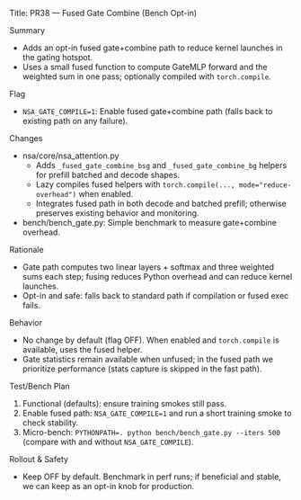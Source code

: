 Title: PR38 — Fused Gate Combine (Bench Opt-in)

Summary
- Adds an opt-in fused gate+combine path to reduce kernel launches in the gating hotspot.
- Uses a small fused function to compute GateMLP forward and the weighted sum in one pass; optionally compiled with `torch.compile`.

Flag
- `NSA_GATE_COMPILE=1`: Enable fused gate+combine path (falls back to existing path on any failure).

Changes
- nsa/core/nsa_attention.py
  - Adds `_fused_gate_combine_bsg` and `_fused_gate_combine_bg` helpers for prefill batched and decode shapes.
  - Lazy compiles fused helpers with `torch.compile(..., mode="reduce-overhead")` when enabled.
  - Integrates fused path in both decode and batched prefill; otherwise preserves existing behavior and monitoring.
- bench/bench_gate.py: Simple benchmark to measure gate+combine overhead.

Rationale
- Gate path computes two linear layers + softmax and three weighted sums each step; fusing reduces Python overhead and can reduce kernel launches.
- Opt-in and safe: falls back to standard path if compilation or fused exec fails.

Behavior
- No change by default (flag OFF). When enabled and `torch.compile` is available, uses the fused helper.
- Gate statistics remain available when unfused; in the fused path we prioritize performance (stats capture is skipped in the fast path).

Test/Bench Plan
1) Functional (defaults): ensure training smokes still pass.
2) Enable fused path: `NSA_GATE_COMPILE=1` and run a short training smoke to check stability.
3) Micro-bench: `PYTHONPATH=. python bench/bench_gate.py --iters 500` (compare with and without `NSA_GATE_COMPILE`).

Rollout & Safety
- Keep OFF by default. Benchmark in perf runs; if beneficial and stable, we can keep as an opt-in knob for production.
